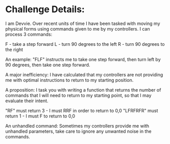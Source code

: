 # Challenge Details: 

I am Devvie. Over recent units of time I have been tasked with moving my physical forms using commands given to me by my controllers. I can process 3 commands:



F - take a step forward
L - turn 90 degrees to the left
R - turn 90 degrees to the right


An example: "FLF" instructs me to take one step forward, then turn left by 90 degrees, then take one step forward.



A major inefficiency: I have calculated that my controllers are not providing me with optimal instructions to return to my starting position.



A proposition: I task you with writing a function that returns the number of commands that I will need to return to my starting point, so that I may evaluate their intent.



"RF" must return 3 - I must RRF in order to return to 0,0
"LFRFRFR" must return 1 - I must F to return to 0,0


An unhandled command: Sometimes my controllers provide me with unhandled parameters, take care to ignore any unwanted noise in the commands.

